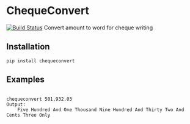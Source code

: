 # ChequeConvert
[![Build Status](https://travis-ci.org/pirsquare/chequeconvert.svg?branch=master)](https://travis-ci.org/pirsquare/chequeconvert)
Convert amount to word for cheque writing


## Installation

    pip install chequeconvert


## Examples
```shell

chequeconvert 501,932.03
Output:
    Five Hundred And One Thousand Nine Hundred And Thirty Two And Cents Three Only
```
